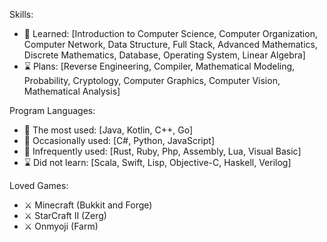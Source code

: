 Skills: 
- 💠 Learned: [Introduction to Computer Science, Computer Organization, Computer Network, Data Structure, Full Stack, Advanced Mathematics, Discrete Mathematics, Database, Operating System, Linear Algebra]
- ⌛ Plans: [Reverse Engineering, Compiler, Mathematical Modeling, Probability, Cryptology, Computer Graphics, Computer Vision, Mathematical Analysis]

Program Languages: 
- 💠 The most used: [Java, Kotlin, C++, Go]
- 💠 Occasionally used: [C#, Python, JavaScript]
- 💠 Infrequently used: [Rust, Ruby, Php, Assembly, Lua, Visual Basic]
- ⌛ Did not learn: [Scala, Swift, Lisp, Objective-C, Haskell, Verilog]

Loved Games:
- ⚔ Minecraft (Bukkit and Forge)
- ⚔ StarCraft II (Zerg)
- ⚔ Onmyoji (Farm)
